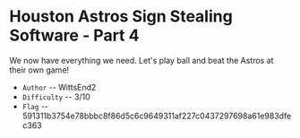 # Houston Astros Sign Stealing Software - Part 4

We now have everything we need. Let's play ball and beat the Astros at their own game!

- `Author` -- WittsEnd2
- `Difficulty` -- 3/10
- `Flag` -- 591311b3754e78bbbc8f86d5c6c9649311af227c0437297698a61e983dfec363
